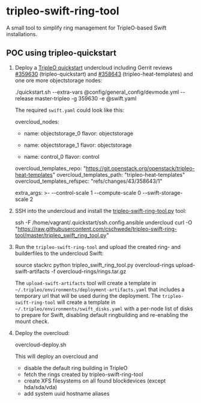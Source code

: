 tripleo-swift-ring-tool
=======================

A small tool to simplify ring management for TripleO-based Swift installations.


POC using tripleo-quickstart
----------------------------

1) Deploy a [TripleO quickstart][1] undercloud including Gerrit reviews
   [#359630][2] (tripleo-quickstart) and [#358643][3] (tripleo-heat-templates)
   and one ore more objectstorage nodes:

    ./quickstart.sh --extra-vars @config/general_config/devmode.yml --release master-tripleo -g 359630 -e @swift.yaml <VIRTHOST>

   The required `swift.yaml` could look like this:

    overcloud_nodes:
      - name: objectstorage_0
        flavor: objectstorage
      - name: objectstorage_1
        flavor: objectstorage

      - name: control_0
        flavor: control

    overcloud_templates_repo: "https://git.openstack.org/openstack/tripleo-heat-templates"
    overcloud_templates_path: "tripleo-heat-templates"
    overcloud_templates_refspec: "refs/changes/43/358643/1"

    extra_args: >-
    --control-scale 1 --compute-scale 0 --swift-storage-scale 2

2) SSH into the undercloud and install the [tripleo-swift-ring-tool.py][4] tool:

    ssh -F /home/vagrant/.quickstart/ssh.config.ansible undercloud
    curl -O "https://raw.githubusercontent.com/cschwede/tripleo-swift-ring-tool/master/tripleo_swift_ring_tool.py"

3) Run the `tripleo-swift-ring-tool` and upload the created ring- and
   builderfiles to the undercloud Swift:

    source stackrc
    python tripleo_swift_ring_tool.py overcloud-rings
    upload-swift-artifacts -f overcloud-rings/rings.tar.gz

   The `upload-swift-artifacts` tool will
   create a template in `~/.tripleo/environments/deployment-artifacts.yaml`
   that includes a temporary url that will be used during the deployment. The
   `tripleo-swift-ring-tool` will create a template in
   `~/.tripleo/environments/swift_disks.yaml` with a per-node list of disks to
   prepare for Swift, disabling default ringbuilding and re-enabling the
   mount check.

4) Deploy the overcloud:

    overcloud-deploy.sh

   This will deploy an overcloud and
   - disable the default ring building in TripleO
   - fetch the rings created by tripleo-swift-ring-tool
   - create XFS filesystems on all found blockdevices (except hda/sda/vda)
   - add system uuid hostname aliases

[1]: https://github.com/openstack/tripleo-quickstart
[2]: https://review.openstack.org/359630/
[3]: https://review.openstack.org/358643/
[4]: https://raw.githubusercontent.com/cschwede/tripleo-swift-ring-tool/master/tripleo_swift_ring_tool.py
